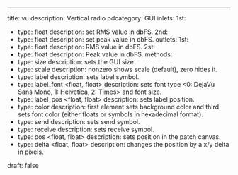 ---
title: vu
description: Vertical radio
pdcategory: GUI
inlets:
  1st:
  - type: float
    description: set RMS value in dbFS.
  2nd:
  - type: float
    description: set peak value in dbFS.
outlets:
  1st:
  - type: float
    description: RMS value in dbFS.
  2st:
  - type: float
    description: Peak value in dbFS.
methods:
- type: size <float>
  description: sets the GUI size
- type: scale <float>
  description: nonzero shows scale (default), zero hides it.
- type: label <symbol>
  description: sets label symbol.
- type: label_font <float, float>
  description: sets font type <0: DejaVu Sans Mono, 1: Helvetica, 2: Times> and font size.
- type: label_pos <float, float>
  description: sets label position.
- type: color <list>
  description: first element sets background color and third sets font color (either floats or symbols in hexadecimal format).
- type: send <symbol>
  description: sets send symbol.
- type: receive <symbol>
  description: sets receive symbol.
- type: pos <float, float>
  description: sets position in the patch canvas.
- type: delta <float, float>
  description: changes the position by a x/y delta in pixels.

draft: false